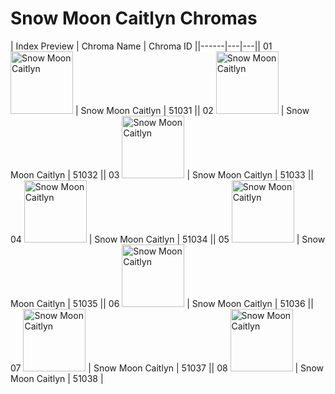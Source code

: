 # Snow Moon Caitlyn Chromas

| Index  Preview | Chroma Name | Chroma ID ||------|---|---|| 01  <img src='https://raw.communitydragon.org/latest/plugins/rcp-be-lol-game-data/global/default/v1/champion-chroma-images/51/51031.png' alt='Snow Moon Caitlyn' width='100'> | Snow Moon Caitlyn | 51031 || 02  <img src='https://raw.communitydragon.org/latest/plugins/rcp-be-lol-game-data/global/default/v1/champion-chroma-images/51/51032.png' alt='Snow Moon Caitlyn' width='100'> | Snow Moon Caitlyn | 51032 || 03  <img src='https://raw.communitydragon.org/latest/plugins/rcp-be-lol-game-data/global/default/v1/champion-chroma-images/51/51033.png' alt='Snow Moon Caitlyn' width='100'> | Snow Moon Caitlyn | 51033 || 04  <img src='https://raw.communitydragon.org/latest/plugins/rcp-be-lol-game-data/global/default/v1/champion-chroma-images/51/51034.png' alt='Snow Moon Caitlyn' width='100'> | Snow Moon Caitlyn | 51034 || 05  <img src='https://raw.communitydragon.org/latest/plugins/rcp-be-lol-game-data/global/default/v1/champion-chroma-images/51/51035.png' alt='Snow Moon Caitlyn' width='100'> | Snow Moon Caitlyn | 51035 || 06  <img src='https://raw.communitydragon.org/latest/plugins/rcp-be-lol-game-data/global/default/v1/champion-chroma-images/51/51036.png' alt='Snow Moon Caitlyn' width='100'> | Snow Moon Caitlyn | 51036 || 07  <img src='https://raw.communitydragon.org/latest/plugins/rcp-be-lol-game-data/global/default/v1/champion-chroma-images/51/51037.png' alt='Snow Moon Caitlyn' width='100'> | Snow Moon Caitlyn | 51037 || 08  <img src='https://raw.communitydragon.org/latest/plugins/rcp-be-lol-game-data/global/default/v1/champion-chroma-images/51/51038.png' alt='Snow Moon Caitlyn' width='100'> | Snow Moon Caitlyn | 51038 |